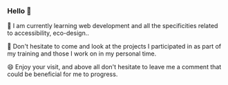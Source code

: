 ### Hello 👋

🌱 I am currently learning web development and all the specificities related to accessibility, eco-design..

💬 Don't hesitate to come and look at the projects I participated in as part of my training and those I work on in my personal time.

😄 Enjoy your visit, and above all don't hesitate to leave me a comment that could be beneficial for me to progress.


<!--
**PaulaRondao/PaulaRondao** is a ✨ _special_ ✨ repository because its `README.md` (this file) appears on your GitHub profile.




Here are some ideas to get you started:

- 🔭 I’m currently working on ...
- 🌱 I’m currently learning ...
- 👯 I’m looking to collaborate on ...
- 🤔 I’m looking for help with ...
- 💬 Ask me about ...
- 📫 How to reach me: ...
- 😄 Pronouns: ...
- ⚡ Fun fact: ...
-->
